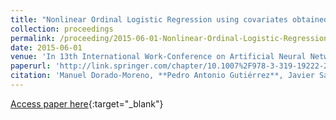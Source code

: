 ```yaml
---
title: "Nonlinear Ordinal Logistic Regression using covariates obtained by Radial Basis Function neural networks models"
collection: proceedings
permalink: /proceeding/2015-06-01-Nonlinear-Ordinal-Logistic-Regression-using-covariates-obtained-by-Radial-Basis-Function-neural-netw
date: 2015-06-01
venue: 'In 13th International Work-Conference on Artificial Neural Networks (IWANN 2015)'
paperurl: 'http://link.springer.com/chapter/10.1007%2F978-3-319-19222-2_7'
citation: 'Manuel Dorado-Moreno, **Pedro Antonio Gutiérrez**, Javier Sánchez-Monedero, César Hervás-Martínez, &quot;Nonlinear Ordinal Logistic Regression using covariates obtained by Radial Basis Function neural networks models.&quot; In 13th International Work-Conference on Artificial Neural Networks (IWANN 2015), Lecture Notes in Computer Science (LNCS), Vol. 9095, 2015, Palma de Mallorca (Spain), pp.80--91.'
---
```

[Access paper here](http://link.springer.com/chapter/10.1007%2F978-3-319-19222-2_7){:target="_blank"}
